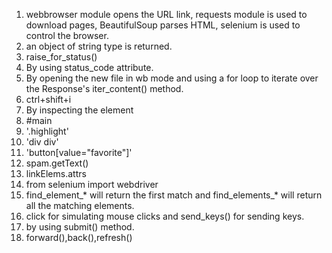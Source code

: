 1) webbrowser module opens the URL link, requests module is used to download pages, BeautifulSoup parses HTML, selenium is used to control the browser.
2) an object of string type is returned.
3) raise_for_status()
4) By using status_code attribute.
5) By opening the new file in wb mode and using a for loop to iterate over the Response's iter_content() method.
6) ctrl+shift+i
7) By inspecting the element
8) #main
9) '.highlight'
10) 'div div'
11) 'button[value="favorite"]'
12) spam.getText()
13) linkElems.attrs
14) from selenium import webdriver
15) find_element_* will return the first match and find_elements_* will return all the matching elements.
16) click for simulating mouse clicks and send_keys() for sending keys.
17) by using submit() method.
18) forward(),back(),refresh()